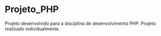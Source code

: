 # Projeto_PHP
Projeto desenvolvido para a disciplina de desenvolvimento PHP. Projeto realizado individualmente.
